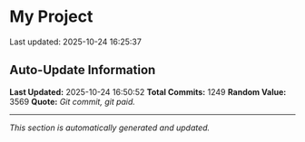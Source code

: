 # My Project


Last updated: 2025-10-24 16:25:37








































































































































































































































































































































































































































































































































































































































































































































































































































































































































































































































































































































































































































































































































































































































































































































































































































































































## Auto-Update Information

**Last Updated:** 2025-10-24 16:50:52
**Total Commits:** 1249
**Random Value:** 3569
**Quote:** _Git commit, git paid._

---
_This section is automatically generated and updated._